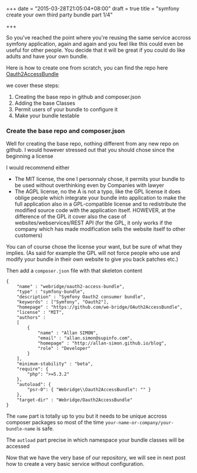 +++
date = "2015-03-28T21:05:04+08:00"
draft = true
title = "symfony create your own third party bundle part 1/4"

+++

So you've reached the point where you're reusing the same service accross
symfony application, again and again and you feel like this could even
be useful for other people. You decide that it will be great if you could
do like adults and have your own bundle.

Here is how to create one from scratch, you can find the repo here [Oauth2AccessBundle](https://travis-ci.org/we-bridge/OAuth2AccessBundle)

we cover these steps:

  1. Creating the base repo in github and composer.json
  2. Adding the base Classes
  3. Permit users of your bundle to configure it
  4. Make your bundle testable
 
<!--more-->

### Create the base repo and composer.json

Well for creating the base repo, nothing different from any new repo on github.
I would however stressed out that you should chose since the beginning a license

I would recommend either

  * The MIT license, the one I personnaly chose, it permits your bundle to be
used without overthinking even by Companies with lawyer
  * The AGPL license, no the A is not a typo, like the GPL license it does
oblige people which integrate your bundle into application to make the full
application also in a GPL-compatible license and to redistribute the modified
source code with the application itself. HOWEVER, at the difference of the GPL
it cover also the case of websites/webservices/REST API (for the GPL, it only
works if the company which has made modification sells the website itself
to other customers)

You can of course chose the license your want, but be sure of what they implies.
(As said for example the GPL will not force people who use and modify your 
bundle in their own website to give you back patches etc.)

Then add a `composer.json` file with that skeleton content

```
{
    "name" : "webridge/oauth2-access-bundle",
    "type" : "symfony-bundle",
    "description" : "Symfony Oauth2 consumer bundle",
    "keywords" : ["Symfony", "Oauth2"],
    "homepage" : "https://github.com/we-bridge/OAuth2AccessBundle",
    "license" : "MIT",
    "authors" :
    [
        {
            "name" : "Allan SIMON",
            "email" : "allan.simon@supinfo.com",
            "homepage" : "http://allan-simon.github.io/blog",
            "role" : "Developer"
        }
    ],
    "minimum-stability" : "beta",
    "require": {
        "php": ">=5.3.2"
    },
    "autoload": {
        "psr-0": { "Webridge\\Oauth2AccessBundle": "" }
    },
    "target-dir" : "Webridge/Oauth2AccessBundle"
}
```

The `name` part is totally up to you but it needs to be unique accross
composer packages so most of the time `your-name-or-company/your-bundle-name`
is safe.

The `autload` part precise in which namespace your bundle classes will be
accessed

Now that we have the very base of our repository, we will see in next
post how to create a very basic service without configuration.
